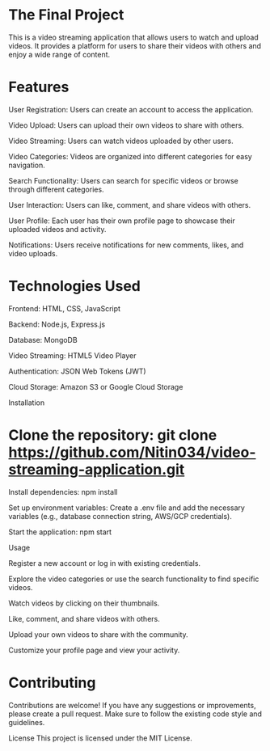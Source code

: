 # The Final Project 

This is a video streaming application that allows users to watch and upload videos. It provides a platform for users to share their videos with others and enjoy a wide range of content.

# Features

User Registration: Users can create an account to access the application.

Video Upload: Users can upload their own videos to share with others.

Video Streaming: Users can watch videos uploaded by other users.

Video Categories: Videos are organized into different categories for easy navigation.

Search Functionality: Users can search for specific videos or browse through different categories.

User Interaction: Users can like, comment, and share videos with others.

User Profile: Each user has their own profile page to showcase their uploaded videos and activity.

Notifications: Users receive notifications for new comments, likes, and video uploads.

# Technologies Used

Frontend: HTML, CSS, JavaScript

Backend: Node.js, Express.js

Database: MongoDB

Video Streaming: HTML5 Video Player

Authentication: JSON Web Tokens (JWT)

Cloud Storage: Amazon S3 or Google Cloud Storage

Installation

# Clone the repository: git clone  https://github.com/Nitin034/video-streaming-application.git

Install dependencies: npm install

Set up environment variables: Create a .env file and add the necessary variables (e.g., database connection string, AWS/GCP credentials).

Start the application: npm start

Usage

Register a new account or log in with existing credentials.

Explore the video categories or use the search functionality to find specific videos.

Watch videos by clicking on their thumbnails.

Like, comment, and share videos with others.

Upload your own videos to share with the community.

Customize your profile page and view your activity.

# Contributing
Contributions are welcome! If you have any suggestions or improvements, please create a pull request. Make sure to follow the existing code style and guidelines.

License
This project is licensed under the MIT License.

 